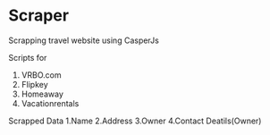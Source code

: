 # Scraper
Scrapping travel website using CasperJs


Scripts for 
1. VRBO.com
2. Flipkey
3. Homeaway
4. Vacationrentals

Scrapped Data
1.Name
2.Address
3.Owner
4.Contact Deatils(Owner)